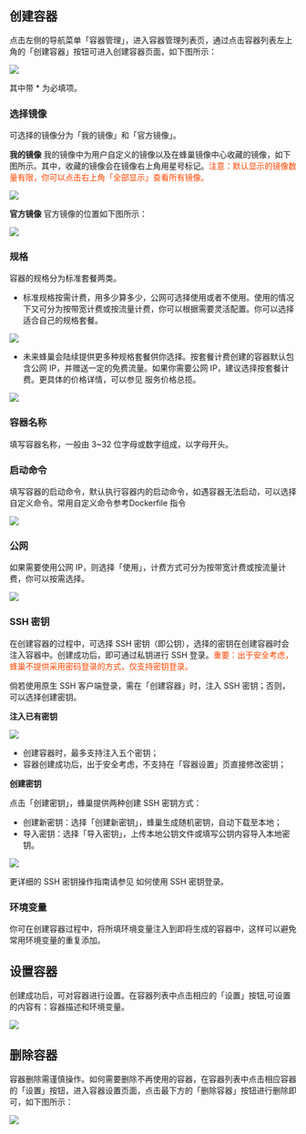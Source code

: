 ## 创建容器

点击左侧的导航菜单「容器管理」，进入容器管理列表页，通过点击容器列表左上角的「创建容器」按钮可进入创建容器页面，如下图所示：

![](../image/201607131039ds1.png)

其中带 * 为必填项。

### 选择镜像
可选择的镜像分为「我的镜像」和「官方镜像」。

**我的镜像**
我的镜像中为用户自定义的镜像以及在蜂巢镜像中心收藏的镜像，如下图所示。其中，收藏的镜像会在镜像右上角用星号标记。<font color="ff4500">注意：默认显示的镜像数量有限，你可以点击右上角「全部显示」查看所有镜像。</font>

![](../image/创建容器_我的镜像.png)

**官方镜像**
官方镜像的位置如下图所示：

![](../image/创建容器_官方镜像.png)

### 规格
容器的规格分为标准套餐两类。

* 标准规格按需计费，用多少算多少，公网可选择使用或者不使用。使用的情况下又可分为按带宽计费或按流量计费，你可以根据需要灵活配置。你可以选择适合自己的规格套餐。

![](../image/创建容器_标准计费.png)

* 未来蜂巢会陆续提供更多种规格套餐供你选择。按套餐计费创建的容器默认包含公网 IP，并赠送一定的免费流量。如果你需要公网 IP，建议选择按套餐计费。更具体的价格详情，可以参见 服务价格总揽。

![](../image/创建容器_套餐计费.png)

### 容器名称
填写容器名称，一般由 3~32 位字母或数字组成，以字母开头。

### 启动命令
填写容器的启动命令，默认执行容器内的启动命令，如遇容器无法启动，可以选择自定义命令。常用自定义命令参考Dockerfile 指令

![](../image/201607131047.png)

### 公网
如果需要使用公网 IP，则选择「使用」，计费方式可分为按带宽计费或按流量计费，你可以按需选择。

![](../image/创建容器_公网.png)

### SSH 密钥
在创建容器的过程中，可选择 SSH 密钥（即公钥），选择的密钥在创建容器时会注入容器中。创建成功后，即可通过私钥进行 SSH 登录。<font color="ff4500">重要：出于安全考虑，蜂巢不提供采用密码登录的方式，仅支持密钥登录。</font>

倘若使用原生 SSH 客户端登录，需在「创建容器」时，注入 SSH 密钥；否则，可以选择创建密钥。

**注入已有密钥**

![](../image/Ssh-key.png)

* 创建容器时，最多支持注入五个密钥；
* 容器创建成功后，出于安全考虑，不支持在「容器设置」页直接修改密钥；

**创建密钥**

点击「创建密钥」，蜂巢提供两种创建 SSH 密钥方式：

* 创建新密钥：选择「创建新密钥」，蜂巢生成随机密钥，自动下载至本地；
* 导入密钥：选择「导入密钥」，上传本地公钥文件或填写公钥内容导入本地密钥。

![](../image/如何使用SSH密钥登录.png)

更详细的 SSH 密钥操作指南请参见 如何使用 SSH 密钥登录。

### 环境变量
你可在创建容器过程中，将所填环境变量注入到即将生成的容器中，这样可以避免常用环境变量的重复添加。

## 设置容器

创建成功后，可对容器进行设置。在容器列表中点击相应的「设置」按钮,可设置的内容有：容器描述和环境变量。

![](../image/创建容器_设置容器.png)

## 删除容器

容器删除需谨慎操作。如何需要删除不再使用的容器，在容器列表中点击相应容器的「设置」按钮，进入容器设置页面，点击最下方的「删除容器」按钮进行删除即可，如下图所示：

![](../image/创建容器_删除容器.png)







































